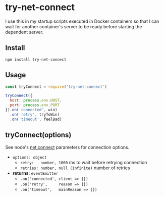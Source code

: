 # try-net-connect

I use this in my startup scripts executed in Docker containers so that I can wait for another container's server to be ready before starting the dependent server.

## Install
```
npm install try-net-connect
```

## Usage
```javascript
const tryConnect = require('try-net-connect')

tryConnect({
  host: process.env.HOST,
  port: process.env.PORT
}).on('connected', win)
  .on('retry', tryToWin)
  .on('timeout', feelBad)
```

## tryConnect(options)

See node's [net.connect](https://nodejs.org/api/net.html#net_net_connect_options_connectionlistener) parameters for connection options.

- `options: object`
  - `retry:   number, 1000` ms to wait before retrying connection
  - `retries: number, null (infinite)` number of retries
- **returns**: `eventEmitter`
  - `.on('connected', client => {})`
  - `.on('retry',     reason => {})`
  - `.on('timeout',   mainReason => {})`
